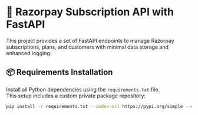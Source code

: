 # 🔁 Razorpay Subscription API with FastAPI

This project provides a set of FastAPI endpoints to manage Razorpay subscriptions, plans, and customers with minimal data storage and enhanced logging.

## 📦 Requirements Installation

Install all Python dependencies using the `requirements.txt` file.  
This setup includes a custom private package repository:

```bash
pip install -r requirements.txt --index-url https://pypi.org/simple --extra-index-url http://192.168.0.104:8081/repository/packageREPO/simple/ --trusted-host 192.168.0.104

